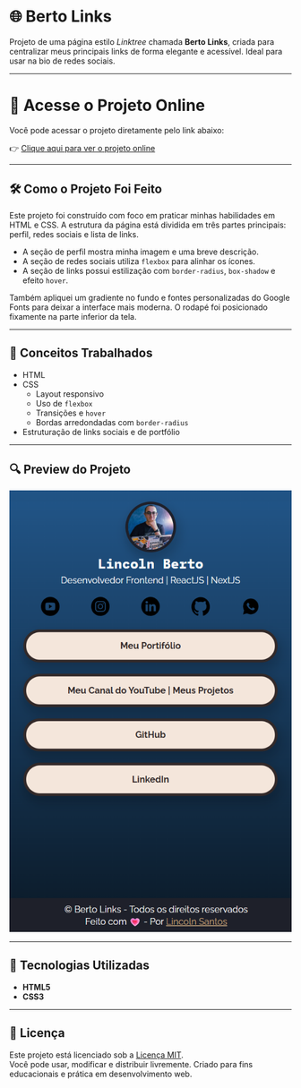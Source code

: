 # 🌐 Berto Links

Projeto de uma página estilo _Linktree_ chamada **Berto Links**, criada para centralizar meus principais links de forma elegante e acessível. Ideal para usar na bio de redes sociais.

---

# 🔗 Acesse o Projeto Online

Você pode acessar o projeto diretamente pelo link abaixo:

👉 [Clique aqui para ver o projeto online](berto-links-g0y1rvg97-lincolns-projects-814dfe25.vercel.app)

---

## 🛠️ Como o Projeto Foi Feito

Este projeto foi construído com foco em praticar minhas habilidades em HTML e CSS. A estrutura da página está dividida em três partes principais: perfil, redes sociais e lista de links.

- A seção de perfil mostra minha imagem e uma breve descrição.
- A seção de redes sociais utiliza `flexbox` para alinhar os ícones.
- A seção de links possui estilização com `border-radius`, `box-shadow` e efeito `hover`.

Também apliquei um gradiente no fundo e fontes personalizadas do Google Fonts para deixar a interface mais moderna. O rodapé foi posicionado fixamente na parte inferior da tela.

---

## 🧠 Conceitos Trabalhados

- HTML
- CSS
  - Layout responsivo
  - Uso de `flexbox`
  - Transições e `hover`
  - Bordas arredondadas com `border-radius`
- Estruturação de links sociais e de portfólio

---

## 🔍 Preview do Projeto

![Imagem do Projeto](img/print-do-projeto.png)

---

## 🧱 Tecnologias Utilizadas

- **HTML5**
- **CSS3**

---

## 📄 Licença

Este projeto está licenciado sob a [Licença MIT](https://opensource.org/licenses/MIT).  
Você pode usar, modificar e distribuir livremente. Criado para fins educacionais e prática em desenvolvimento web.
